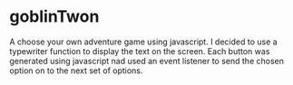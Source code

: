 # goblinTwon
A choose your own adventure game using javascript. I decided to use a typewriter function to display the text on the screen. Each button was generated using javascript nad used an event listener to send the chosen option on to the next set of options. 
